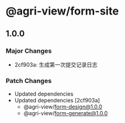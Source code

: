 # @agri-view/form-site

## 1.0.0

### Major Changes

- 2cf903a: 生成第一次提交记录日志

### Patch Changes

- Updated dependencies
- Updated dependencies [2cf903a]
  - @agri-view/form-design@1.0.0
  - @agri-view/form-generate@1.0.0
